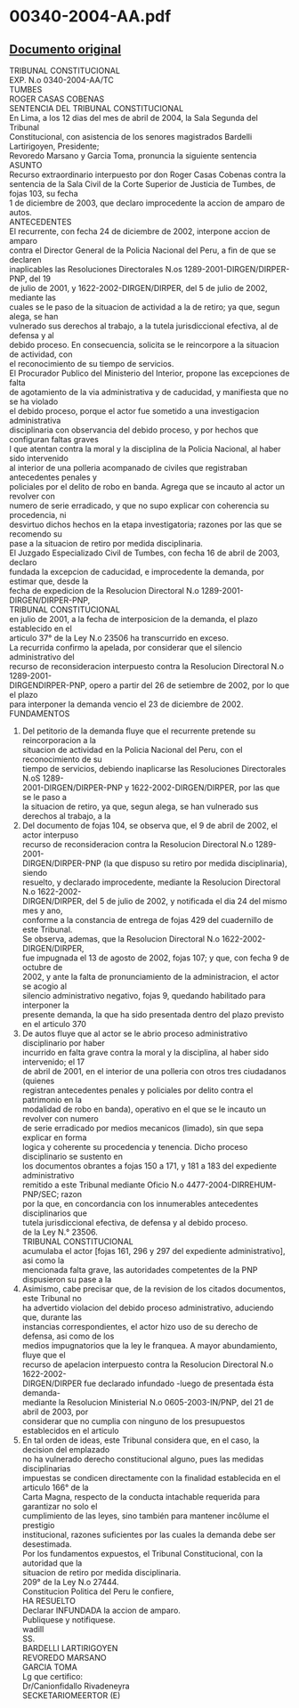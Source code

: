 
00340-2004-AA.pdf
=================
  
[Documento original](https://tc.gob.pe/jurisprudencia/2004/00340-2004-AA.pdf)  
---  
TRIBUNAL CONSTITUCIONAL  
EXP. N.o 0340-2004-AA/TC  
TUMBES  
ROGER CASAS COBENAS  
SENTENCIA DEL TRIBUNAL CONSTITUCIONAL  
En Lima, a los 12 dias del mes de abril de 2004, la Sala Segunda del Tribunal  
Constitucional, con asistencia de los senores magistrados Bardelli Lartirigoyen, Presidente;  
Revoredo Marsano y Garcia Toma, pronuncia la siguiente sentencia  
ASUNTO  
Recurso extraordinario interpuesto por don Roger Casas Cobenas contra la  
sentencia de la Sala Civil de la Corte Superior de Justicia de Tumbes, de fojas 103, su fecha  
1 de diciembre de 2003, que declaro improcedente la accion de amparo de autos.  
ANTECEDENTES  
El recurrente, con fecha 24 de diciembre de 2002, interpone accion de amparo  
contra el Director General de la Policia Nacional del Peru, a fin de que se declaren  
inaplicables las Resoluciones Directorales N.os 1289-2001-DIRGEN/DIRPER-PNP, del 19  
de julio de 2001, y 1622-2002-DIRGEN/DIRPER, del 5 de julio de 2002, mediante las  
cuales se le paso de la situacion de actividad a la de retiro; ya que, segun alega, se han  
vulnerado sus derechos al trabajo, a la tutela jurisdiccional efectiva, al de defensa y al  
debido proceso. En consecuencia, solicita se le reincorpore a la situacion de actividad, con  
el reconocimiento de su tiempo de servicios.  
El Procurador Publico del Ministerio del Interior, propone las excepciones de falta  
de agotamiento de la via administrativa y de caducidad, y manifiesta que no se ha violado  
el debido proceso, porque el actor fue sometido a una investigacion administrativa  
disciplinaria con observancia del debido proceso, y por hechos que configuran faltas graves  
I que atentan contra la moral y la disciplina de la Policia Nacional, al haber sido intervenido  
al interior de una polleria acompanado de civiles que registraban antecedentes penales y  
policiales por el delito de robo en banda. Agrega que se incauto al actor un revolver con  
numero de serie erradicado, y que no supo explicar con coherencia su procedencia, ni  
desvirtuo dichos hechos en la etapa investigatoria; razones por las que se recomendo su  
pase a la situacion de retiro por medida disciplinaria.  
El Juzgado Especializado Civil de Tumbes, con fecha 16 de abril de 2003, declaro  
fundada la excepcion de caducidad, e improcedente la demanda, por estimar que, desde la  
fecha de expedicion de la Resolucion Directoral N.o 1289-2001-DIRGEN/DIRPER-PNP,  
TRIBUNAL CONSTITUCIONAL  
en julio de 2001, a la fecha de interposicion de la demanda, el plazo establecido en el  
articulo 37° de la Ley N.o 23506 ha transcurrido en exceso.  
La recurrida confirmo la apelada, por considerar que el silencio administrativo del  
recurso de reconsideracion interpuesto contra la Resolucion Directoral N.o 1289-2001-  
DIRGENDIRPER-PNP, opero a partir del 26 de setiembre de 2002, por lo que el plazo  
para interponer la demanda vencio el 23 de diciembre de 2002.  
FUNDAMENTOS  
1. Del petitorio de la demanda fluye que el recurrente pretende su reincorporacion a la  
situacion de actividad en la Policia Nacional del Peru, con el reconocimiento de su  
tiempo de servicios, debiendo inaplicarse las Resoluciones Directorales N.oS 1289-  
2001-DIRGEN/DIRPER-PNP y 1622-2002-DIRGEN/DIRPER, por las que se le paso a  
la situacion de retiro, ya que, segun alega, se han vulnerado sus derechos al trabajo, a la  
2. Del documento de fojas 104, se observa que, el 9 de abril de 2002, el actor interpuso  
recurso de reconsideracion contra la Resolucion Directoral N.o 1289-2001-  
DIRGEN/DIRPER-PNP (la que dispuso su retiro por medida disciplinaria), siendo  
resuelto, y declarado improcedente, mediante la Resolucion Directoral N.o 1622-2002-  
DIRGEN/DIRPER, del 5 de julio de 2002, y notificada el dia 24 del mismo mes y ano,  
conforme a la constancia de entrega de fojas 429 del cuadernillo de este Tribunal.  
Se observa, ademas, que la Resolucion Directoral N.o 1622-2002-DIRGEN/DIRPER,  
fue impugnada el 13 de agosto de 2002, fojas 107; y que, con fecha 9 de octubre de  
2002, y ante la falta de pronunciamiento de la administracion, el actor se acogio al  
silencio administrativo negativo, fojas 9, quedando habilitado para interponer la  
presente demanda, la que ha sido presentada dentro del plazo previsto en el articulo 370  
3. De autos fluye que al actor se le abrio proceso administrativo disciplinario por haber  
incurrido en falta grave contra la moral y la disciplina, al haber sido intervenido; el 17  
de abril de 2001, en el interior de una polleria con otros tres ciudadanos (quienes  
registran antecedentes penales y policiales por delito contra el patrimonio en la  
modalidad de robo en banda), operativo en el que se le incauto un revolver con numero  
de serie erradicado por medios mecanicos (limado), sin que sepa explicar en forma  
logica y coherente su procedencia y tenencia. Dicho proceso disciplinario se sustento en  
los documentos obrantes a fojas 150 a 171, y 181 a 183 del expediente administrativo  
remitido a este Tribunal mediante Oficio N.o 4477-2004-DIRREHUM-PNP/SEC; razon  
por la que, en concordancia con los innumerables antecedentes disciplinarios que  
tutela jurisdiccional efectiva, de defensa y al debido proceso.  
de la Ley N.° 23506.  
TRIBUNAL CONSTITUCIONAL  
acumulaba el actor [fojas 161, 296 y 297 del expediente administrativo], asi como la  
mencionada falta grave, las autoridades competentes de la PNP dispusieron su pase a la  
4. Asimismo, cabe precisar que, de la revision de los citados documentos, este Tribunal no  
ha advertido violacion del debido proceso administrativo, aduciendo que, durante las  
instancias correspondientes, el actor hizo uso de su derecho de defensa, asi como de los  
medios impugnatorios que la ley le franquea. A mayor abundamiento, fluye que el  
recurso de apelacion interpuesto contra la Resolucion Directoral N.o 1622-2002-  
DIRGEN/DIRPER fue declarado infundado -luego de presentada ésta demanda-  
mediante la Resolucion Ministerial N.o 0605-2003-IN/PNP, del 21 de abril de 2003, por  
considerar que no cumplia con ninguno de los presupuestos establecidos en el articulo  
5. En tal orden de ideas, este Tribunal considera que, en el caso, la decision del emplazado  
no ha vulnerado derecho constitucional alguno, pues las medidas disciplinarias  
impuestas se condicen directamente con la finalidad establecida en el articulo 166° de la  
Carta Magna, respecto de la conducta intachable requerida para garantizar no solo el  
cumplimiento de las leyes, sino también para mantener incôlume el prestigio  
institucional, razones suficientes por las cuales la demanda debe ser desestimada.  
Por los fundamentos expuestos, el Tribunal Constitucional, con la autoridad que la  
situacion de retiro por medida disciplinaria.  
209° de la Ley N.o 27444.  
Constitucion Politica del Peru le confiere,  
HA RESUELTO  
Declarar INFUNDADA la accion de amparo.  
Publiquese y notifiquese.  
wadill  
SS.  
BARDELLI LARTIRIGOYEN  
REVOREDO MARSANO  
GARCIA TOMA  
Lg que certifico:  
Dr/Canionfidallo Rivadeneyra  
SECKETARIOMEERTOR (E)